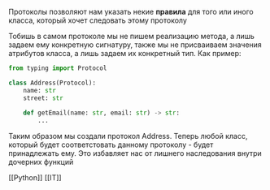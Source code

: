 
Протоколы позволяют нам указать некие **правила** для того или иного класса, который хочет следовать этому протоколу

Тобишь в самом протоколе мы не пишем реализацию метода, а лишь задаем ему конкретную сигнатуру, также мы не присваиваем значения атрибутов класса, а лишь задаем их конкретный тип. Как пример:
```python
from typing import Protocol

class Address(Protocol):
	name: str
	street: str
	
	def getEmail(name: str, email: str) -> str:
		...
```
Таким образом мы создали протокол Address. Теперь любой класс, который будет соответстовать данному протоколу - будет принадлежать ему. Это избавляет нас от лишнего наследования внутри дочерних функций

[[Python]] [[IT]]


